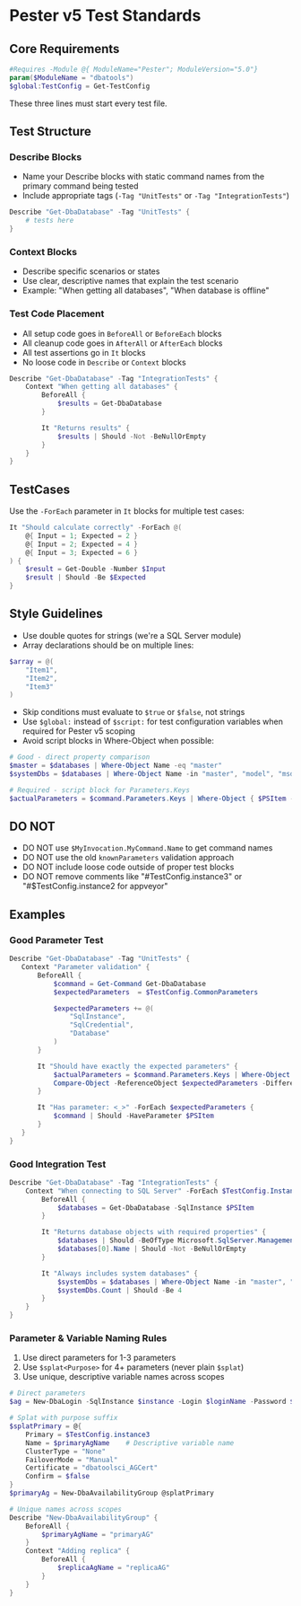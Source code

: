 # Pester v5 Test Standards

## Core Requirements
```powershell
#Requires -Module @{ ModuleName="Pester"; ModuleVersion="5.0"}
param($ModuleName = "dbatools")
$global:TestConfig = Get-TestConfig
```
These three lines must start every test file.

## Test Structure

### Describe Blocks
- Name your Describe blocks with static command names from the primary command being tested
- Include appropriate tags (`-Tag "UnitTests"` or `-Tag "IntegrationTests"`)

```powershell
Describe "Get-DbaDatabase" -Tag "UnitTests" {
    # tests here
}
```

### Context Blocks
- Describe specific scenarios or states
- Use clear, descriptive names that explain the test scenario
- Example: "When getting all databases", "When database is offline"

### Test Code Placement
- All setup code goes in `BeforeAll` or `BeforeEach` blocks
- All cleanup code goes in `AfterAll` or `AfterEach` blocks
- All test assertions go in `It` blocks
- No loose code in `Describe` or `Context` blocks

```powershell
Describe "Get-DbaDatabase" -Tag "IntegrationTests" {
    Context "When getting all databases" {
        BeforeAll {
            $results = Get-DbaDatabase
        }

        It "Returns results" {
            $results | Should -Not -BeNullOrEmpty
        }
    }
}
```

## TestCases
Use the `-ForEach` parameter in `It` blocks for multiple test cases:

```powershell
It "Should calculate correctly" -ForEach @(
    @{ Input = 1; Expected = 2 }
    @{ Input = 2; Expected = 4 }
    @{ Input = 3; Expected = 6 }
) {
    $result = Get-Double -Number $Input
    $result | Should -Be $Expected
}
```

## Style Guidelines
- Use double quotes for strings (we're a SQL Server module)
- Array declarations should be on multiple lines:
```powershell
$array = @(
    "Item1",
    "Item2",
    "Item3"
)
```
- Skip conditions must evaluate to `$true` or `$false`, not strings
- Use `$global:` instead of `$script:` for test configuration variables when required for Pester v5 scoping
- Avoid script blocks in Where-Object when possible:

```powershell
# Good - direct property comparison
$master = $databases | Where-Object Name -eq "master"
$systemDbs = $databases | Where-Object Name -in "master", "model", "msdb", "tempdb"

# Required - script block for Parameters.Keys
$actualParameters = $command.Parameters.Keys | Where-Object { $PSItem -notin "WhatIf", "Confirm" }
```

## DO NOT
- DO NOT use `$MyInvocation.MyCommand.Name` to get command names
- DO NOT use the old `knownParameters` validation approach
- DO NOT include loose code outside of proper test blocks
- DO NOT remove comments like "#TestConfig.instance3" or "#$TestConfig.instance2 for appveyor"

## Examples

### Good Parameter Test

```powershell
Describe "Get-DbaDatabase" -Tag "UnitTests" {
   Context "Parameter validation" {
       BeforeAll {
           $command = Get-Command Get-DbaDatabase
           $expectedParameters  = $TestConfig.CommonParameters

           $expectedParameters += @(
               "SqlInstance",
               "SqlCredential",
               "Database"
           )
       }

       It "Should have exactly the expected parameters" {
           $actualParameters = $command.Parameters.Keys | Where-Object { $PSItem -notin "WhatIf", "Confirm" }
           Compare-Object -ReferenceObject $expectedParameters -DifferenceObject $actualParameters | Should -BeNullOrEmpty
       }

       It "Has parameter: <_>" -ForEach $expectedParameters {
           $command | Should -HaveParameter $PSItem
       }
   }
}
```

### Good Integration Test
```powershell
Describe "Get-DbaDatabase" -Tag "IntegrationTests" {
    Context "When connecting to SQL Server" -ForEach $TestConfig.Instances {
        BeforeAll {
            $databases = Get-DbaDatabase -SqlInstance $PSItem
        }

        It "Returns database objects with required properties" {
            $databases | Should -BeOfType Microsoft.SqlServer.Management.Smo.Database
            $databases[0].Name | Should -Not -BeNullOrEmpty
        }

        It "Always includes system databases" {
            $systemDbs = $databases | Where-Object Name -in "master", "model", "msdb", "tempdb"
            $systemDbs.Count | Should -Be 4
        }
    }
}
```

### Parameter & Variable Naming Rules
1. Use direct parameters for 1-3 parameters
2. Use `$splat<Purpose>` for 4+ parameters (never plain `$splat`)
3. Use unique, descriptive variable names across scopes

```powershell
# Direct parameters
$ag = New-DbaLogin -SqlInstance $instance -Login $loginName -Password $password

# Splat with purpose suffix
$splatPrimary = @{
    Primary = $TestConfig.instance3
    Name = $primaryAgName    # Descriptive variable name
    ClusterType = "None"
    FailoverMode = "Manual"
    Certificate = "dbatoolsci_AGCert"
    Confirm = $false
}
$primaryAg = New-DbaAvailabilityGroup @splatPrimary

# Unique names across scopes
Describe "New-DbaAvailabilityGroup" {
    BeforeAll {
        $primaryAgName = "primaryAG"
    }
    Context "Adding replica" {
        BeforeAll {
            $replicaAgName = "replicaAG"
        }
    }
}
```